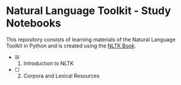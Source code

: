 # Natural Language Toolkit - Study Notebooks 

This repository consists of learning materials of the Natural Language Toolkit in Python and is created using the [NLTK Book](https://www.nltk.org/book/).

- [x] 1. Introduction to NLTK
- [ ] 2. Corpora and Lexical Resources
